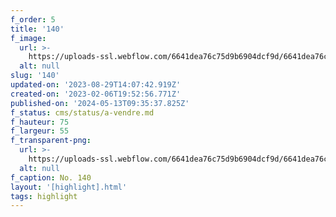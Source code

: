 ```yaml
---
f_order: 5
title: '140'
f_image:
  url: >-
    https://uploads-ssl.webflow.com/6641dea76c75d9b6904dcf9d/6641dea76c75d9b6904dd39d_140-15.jpg
  alt: null
slug: '140'
updated-on: '2023-08-29T14:07:42.919Z'
created-on: '2023-02-06T19:52:56.771Z'
published-on: '2024-05-13T09:35:37.825Z'
f_status: cms/status/a-vendre.md
f_hauteur: 75
f_largeur: 55
f_transparent-png:
  url: >-
    https://uploads-ssl.webflow.com/6641dea76c75d9b6904dcf9d/6641dea76c75d9b6904dd3ba_140-15.png
  alt: null
f_caption: No. 140
layout: '[highlight].html'
tags: highlight
---
```



